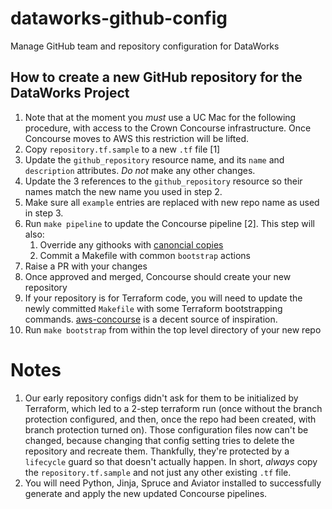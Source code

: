 # dataworks-github-config
Manage GitHub team and repository configuration for DataWorks

## How to create a new GitHub repository for the DataWorks Project

1. Note that at the moment you *must* use a UC Mac for the following procedure,
   with access to the Crown Concourse infrastructure. Once Concourse moves to
   AWS this restriction will be lifted.
1. Copy `repository.tf.sample` to a new `.tf` file [1]
1. Update the `github_repository` resource name, and its `name` and `description` attributes. *Do not* make any other changes.
1. Update the 3 references to the `github_repository` resource so their names match the new name you used in step 2.
1. Make sure all `example` entries are replaced with new repo name as used in step 3.
1. Run `make pipeline` to update the Concourse pipeline [2]. This step will also:
   1. Override any githooks with [canoncial copies](.githooks)
   1. Commit a Makefile with common `bootstrap` actions
1. Raise a PR with your changes
1. Once approved and merged, Concourse should create your new repository
1. If your repository is for Terraform code, you will need to update the newly committed `Makefile` with some Terraform bootstrapping commands.
   [aws-concourse](https://github.com/dwp/aws-concourse/blob/master/Makefile) is a decent source of inspiration.
1. Run `make bootstrap` from within the top level directory of your new repo

# Notes

1. Our early repository configs didn't ask for them to be initialized by Terraform, which led to a 2-step terraform run (once without the branch protection configured, and then, once the repo had been created, with branch protection turned on). Those configuration files now can't be changed, because changing that config setting tries to delete the repository and recreate them. Thankfully, they're protected by a `lifecycle` guard so that doesn't actually happen. In short, *always* copy the `repository.tf.sample` and not just any other existing `.tf` file.
1. You will need Python, Jinja, Spruce and Aviator installed to successfully generate and apply the new updated Concourse pipelines.
